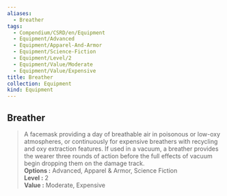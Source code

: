 ```yaml
---
aliases:
  - Breather
tags:
  - Compendium/CSRD/en/Equipment
  - Equipment/Advanced
  - Equipment/Apparel-And-Armor
  - Equipment/Science-Fiction
  - Equipment/Level/2
  - Equipment/Value/Moderate
  - Equipment/Value/Expensive
title: Breather
collection: Equipment
kind: Equipment
---
```

## Breather  
  
>A facemask providing a day of breathable air in poisonous or low-oxy atmospheres, or continuously for expensive breathers with recycling and oxy extraction features. If used in a vacuum, a breather provides the wearer three rounds of action before the full effects of vacuum begin dropping them on the damage track.  
> **Options :** Advanced, Apparel & Armor, Science Fiction  
> **Level :** 2  
> **Value :** Moderate, Expensive